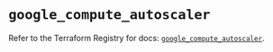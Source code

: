 # `google_compute_autoscaler`

Refer to the Terraform Registry for docs: [`google_compute_autoscaler`](https://registry.terraform.io/providers/hashicorp/google/6.30.0/docs/resources/compute_autoscaler).
